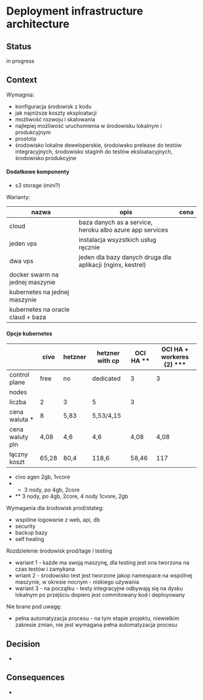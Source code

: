 # Deployment infrastructure architecture


## Status

in progress

## Context

Wymagnia:
- konfiguracja środowisk z kodu
- jak najniższe koszty eksploatacji
- możliwość rozwoju i skalowania
- najlepiej możliwość uruchomienia w środowisku lokalnym i produkcyjnym
- prostota
- środowisko lokalne deweloperskie, środoiwsko prelease do testów integracyjnych, środowisko staginh do testów eksloatacyjnych, środowisko produkcyjne

#### Dodatkowe komponenty
- s3 storage (mini?)


Warianty:

|nazwa|opis|cena|
|---|---|---|
|cloud | baza danych as a service, heroku albo azure app services |
|jeden vps| instalacja wsyzstkich usług ręcznie |
|dwa vps | jeden dla bazy danych druga dla aplikacji (nginx, kestrel)|
|docker swarm na jednej maszynie| |
|kubernetes na jednej maszynie | |
|kubernetes na oracle claud + baza | |

#### Opcje kubernetes

| | civo	| hetzner	| hetzner with cp | OCI HA ** | OCI HA + workeres (2) *** |
| --- | --- | --- | --- | --- | --- |
|control plane|	free	| no	|dedicated | 3 | 3 |
nodes |	|	|	| | |
liczba |	2	| 3	| 5 | 3 | | |
cena waluta * |	8	| 5,83 |	5,53/4,15  | | |
cena waluty pln |	4,08 |	4,6 |	4,6 | 4,08 | 4,08 |
łączny koszt	| 65,28	| 80,4	| 118,6 | 58,46 |  117 |

* civo agen 2gb, 1vcore
* * 3 nody, po 4gb, 2core
* ** 3 nody, po 4gb, 2core, 4 nody 1cvore, 2gb




Wymagania dla środowisk prod/stateg:
- wspólne logowanie z web, api, db
- security
- backup bazy
- self healing

Rozdzielenie środowisk prod/tage i testing
- wariant 1 - każde ma swoją maszynę, dla testing jest ona tworzona na czas testów i zamykana
- wriant 2 - środowisko test jest tworzone jakop namespace na wspólnej maszynie, w okresie nocnym - niskiego używania
- wariant 3 - na początku - testy integracyjne odbywają się na dysku lokalnym po przejściu dopiero jest commitowany kod i deployowany


Nie brane pod uwagę:
- pełna automatyzacja procesu - na tym etapie projektu, niewielkim zakresie zmian, nie jest wymagana pełna automatyzacja procesu

## Decision

- 

## Consequences

- 
